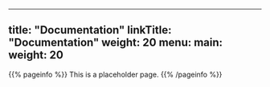 
---
title: "Documentation"
linkTitle: "Documentation"
weight: 20
menu:
  main:
    weight: 20
---

{{% pageinfo %}}
This is a placeholder page.
{{% /pageinfo %}}


